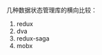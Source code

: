 <!--
 * @Descripttion: 
 * @version: 
 * @Author: wenq
 * @Date: 2020-04-24 20:23:05
 * @LastEditors: wenq
 * @LastEditTime: 2020-04-24 20:28:55
 -->
几种数据状态管理库的横向比较：
1. redux
2. dva
3. redux-saga
4. mobx